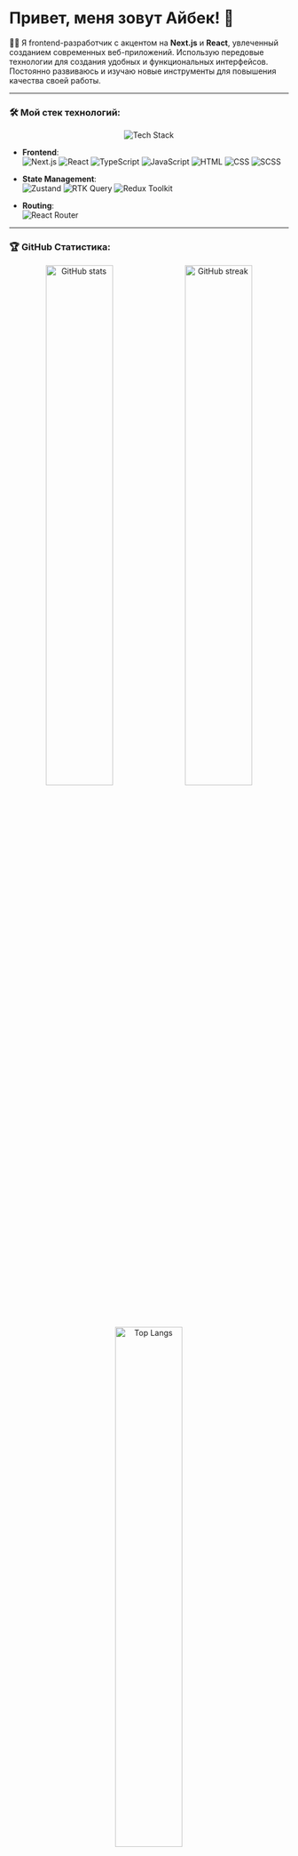 # Привет, меня зовут Айбек! 👋

🧑‍💻 Я frontend-разработчик с акцентом на **Next.js** и **React**, увлеченный созданием современных веб-приложений. Использую передовые технологии для создания удобных и функциональных интерфейсов. Постоянно развиваюсь и изучаю новые инструменты для повышения качества своей работы.

---

### 🛠️ Мой стек технологий:

<div align="center">
  <img src="https://skillicons.dev/icons?i=nextjs,react,ts,js,html,css,sass,redux" alt="Tech Stack" />
</div>

- **Frontend**:  
  ![Next.js](https://img.shields.io/badge/Next.js-000000?style=for-the-badge&logo=next.js&logoColor=white)
  ![React](https://img.shields.io/badge/React-61DAFB?style=for-the-badge&logo=react&logoColor=white)
  ![TypeScript](https://img.shields.io/badge/TypeScript-007ACC?style=for-the-badge&logo=typescript&logoColor=white)
  ![JavaScript](https://img.shields.io/badge/JavaScript-F7DF1E?style=for-the-badge&logo=javascript&logoColor=black)
  ![HTML](https://img.shields.io/badge/HTML5-E34F26?style=for-the-badge&logo=html5&logoColor=white)
  ![CSS](https://img.shields.io/badge/CSS3-1572B6?style=for-the-badge&logo=css3&logoColor=white)
  ![SCSS](https://img.shields.io/badge/SCSS-CC6699?style=for-the-badge&logo=sass&logoColor=white)

- **State Management**:  
  ![Zustand](https://img.shields.io/badge/Zustand-764ABC?style=for-the-badge&logo=zotero&logoColor=white) 
  ![RTK Query](https://img.shields.io/badge/RTK%20Query-764ABC?style=for-the-badge&logo=redux&logoColor=white) 
  ![Redux Toolkit](https://img.shields.io/badge/Redux%20Toolkit-764ABC?style=for-the-badge&logo=redux&logoColor=white)

- **Routing**:  
  ![React Router](https://img.shields.io/badge/React%20Router-CA4245?style=for-the-badge&logo=react-router&logoColor=white)

---

### 🏆 GitHub Статистика:

<div align="center">
  <img src="https://github-readme-stats.vercel.app/api?username=Aibekdew&show_icons=true&theme=radical" alt="GitHub stats" width="49%"/>
  <img src="https://github-readme-streak-stats.herokuapp.com/?user=Aibekdew&theme=radical" alt="GitHub streak" width="49%"/>
  <br>
  <img src="https://github-readme-stats.vercel.app/api/top-langs/?username=Aibekdew&layout=compact&theme=radical" alt="Top Langs" width="49%">
</div>

---

### 🚀 Проекты и опыт:

- 💻 **Фокус на Next.js и React**: Работаю над высокопроизводительными и SEO-оптимизированными веб-приложениями.
- 📈 **Оптимизация производительности**: Внедряю лучшие практики для ускорения загрузки страниц и улучшения UX.
- 💡 **UI/UX дизайн**: Создаю современные, интуитивно понятные и удобные интерфейсы.

---

### 🔍 В поиске возможностей:

- 🔄 Заинтересован в проектах, где можно применить свои знания в **Next.js**, **React** и TypeScript.
- 🤝 Открыт к сотрудничеству и обмену опытом с другими разработчиками.

---

### 💬 Связаться со мной:

- 📂 GitHub: [Aibekdew](https://github.com/Aibekdew)
- 📧 Email: ваш_email@почта.com
- 💼 LinkedIn: [Ваш профиль LinkedIn](https://linkedin.com/in/ваш-логин)
- 💬 Telegram: [Ваш Telegram](https://t.me/ваш_логин)

---

### 🎯 Цели на 2024 год:

- 🔹 Глубже изучить возможности **Next.js** и **React**.
- 🔹 Разработать и опубликовать open-source проекты.
- 🔹 Развить навыки работы с TypeScript и улучшить опыт в Redux Toolkit.

---

### 🌟 Мои любимые технологии:

<div align="center">
  <img src="https://skillicons.dev/icons?i=nextjs,react,ts,js,html,css,sass,redux,git,vscode" alt="Favorite Technologies" />
</div>

---

💬 **Буду рад новым контактам и интересным проектам! Давайте вместе создавать крутые веб-приложения!** 🚀✨
